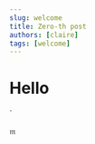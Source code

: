 ```yaml
---
slug: welcome
title: Zero-th post
authors: [claire]
tags: [welcome]
---
```


# Hello

<!-- truncate -->`

$\mathfrak{m}$